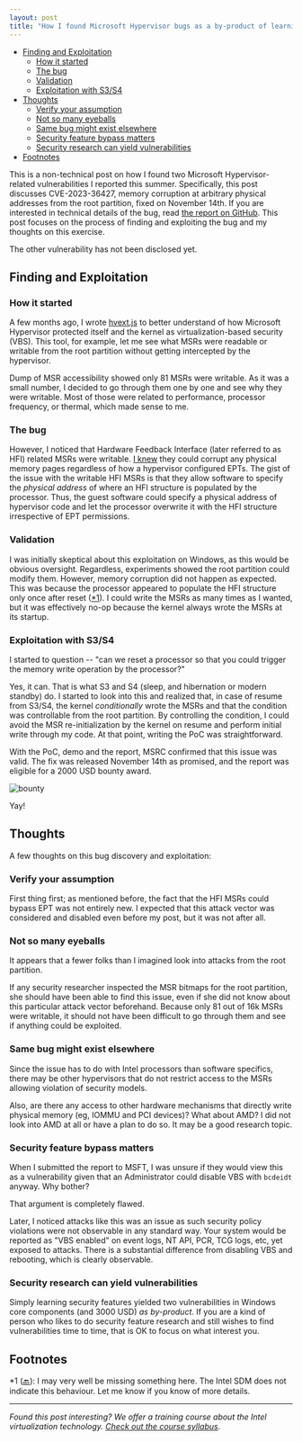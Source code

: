 ```yaml
---
layout: post
title: "How I found Microsoft Hypervisor bugs as a by-product of learning"
---
```

- [Finding and Exploitation](#finding-and-exploitation)
  - [How it started](#how-it-started)
  - [The bug](#the-bug)
  - [Validation](#validation)
  - [Exploitation with S3/S4](#exploitation-with-s3s4)
- [Thoughts](#thoughts)
  - [Verify your assumption](#verify-your-assumption)
  - [Not so many eyeballs](#not-so-many-eyeballs)
  - [Same bug might exist elsewhere](#same-bug-might-exist-elsewhere)
  - [Security feature bypass matters](#security-feature-bypass-matters)
  - [Security research can yield vulnerabilities](#security-research-can-yield-vulnerabilities)
- [Footnotes](#footnotes)


This is a non-technical post on how I found two Microsoft Hypervisor-related vulnerabilities I reported this summer. Specifically, this post discusses CVE-2023-36427, memory corruption at arbitrary physical addresses from the root partition, fixed on November 14th. If you are interested in technical details of the bug, read [the report on GitHub](https://github.com/tandasat/CVE-2023-36427/blob/main/report.md). This post focuses on the process of finding and exploiting the bug and my thoughts on this exercise.

The other vulnerability has not been disclosed yet.


## Finding and Exploitation

### How it started

A few months ago, I wrote [hvext.js](https://github.com/tandasat/hvext) to better understand of how Microsoft Hypervisor protected itself and the kernel as virtualization-based security (VBS). This tool, for example, let me see what MSRs were readable or writable from the root partition without getting intercepted by the hypervisor.

Dump of MSR accessibility showed only 81 MSRs were writable. As it was a small number, I decided to go through them one by one and see why they were writable. Most of those were related to performance, processor frequency, or thermal, which made sense to me.


### The bug

However, I noticed that Hardware Feedback Interface (later referred to as HFI) related MSRs were writable. [I knew](https://standa-note.blogspot.com/2021/12/para-pass-through-hypervisors-and-their.html) they could corrupt any physical memory pages regardless of how a hypervisor configured EPTs. The gist of the issue with the writable HFI MSRs is that they allow software to specify the _physical address_ of where an HFI structure is populated by the processor. Thus, the guest software could specify a physical address of hypervisor code and let the processor overwrite it with the HFI structure irrespective of EPT permissions.


### Validation

I was initially skeptical about this exploitation on Windows, as this would be obvious oversight. Regardless, experiments showed the root partition could modify them. However, memory corruption did not happen as expected. This was because the processor appeared to populate the HFI structure only once after reset (<a name="body1">[*1](#note1)</a>). I could write the MSRs as many times as I wanted, but it was effectively no-op because the kernel always wrote the MSRs at its startup.


### Exploitation with S3/S4

I started to question -- "can we reset a processor so that you could trigger the memory write operation by the processor?"

Yes, it can. That is what S3 and S4 (sleep, and hibernation or modern standby) do. I started to look into this and realized that, in case of resume from S3/S4, the kernel _conditionally_ wrote the MSRs and that the condition was controllable from the root partition. By controlling the condition, I could avoid the MSR re-initialization by the kernel on resume and perform initial write through my code. At that point, writing the PoC was straightforward.

With the PoC, demo and the report, MSRC confirmed that this issue was valid. The fix was released November 14th as promised, and the report was eligible for a 2000 USD bounty award.

![bounty](/blog/img/posts/2023-11-19/bounty.png)

Yay!


## Thoughts

A few thoughts on this bug discovery and exploitation:


### Verify your assumption

First thing first; as mentioned before, the fact that the HFI MSRs could bypass EPT was not entirely new. I expected that this attack vector was considered and disabled even before my post, but it was not after all.


### Not so many eyeballs

It appears that a fewer folks than I imagined look into attacks from the root partition.

If any security researcher inspected the MSR bitmaps for the root partition, she should have been able to find this issue, even if she did not know about this particular attack vector beforehand. Because only 81 out of 16k MSRs were writable, it should not have been difficult to go through them and see if anything could be exploited.


### Same bug might exist elsewhere

Since the issue has to do with Intel processors than software specifics, there may be other hypervisors that do not restrict access to the MSRs allowing violation of security models.

Also, are there any access to other hardware mechanisms that directly write physical memory (eg, IOMMU and PCI devices)? What about AMD? I did not look into AMD at all or have a plan to do so. It may be a good research topic.


### Security feature bypass matters

When I submitted the report to MSFT, I was unsure if they would view this as a vulnerability given that an Administrator could disable VBS with `bcdeidt` anyway. Why bother?

That argument is completely flawed.

Later, I noticed attacks like this was an issue as such security policy violations were not observable in any standard way. Your system would be reported as "VBS enabled" on event logs, NT API, PCR, TCG logs, etc, yet exposed to attacks. There is a substantial difference from disabling VBS and rebooting, which is clearly observable.


### Security research can yield vulnerabilities

Simply learning security features yielded two vulnerabilities in Windows core components (and 3000 USD) _as by-product_. If you are a kind of person who likes to do security feature research and still wishes to find vulnerabilities time to time, that is OK to focus on what interest you.

## Footnotes

<a name="note1">*1</a> ([🔙](#body1)): I may very well be missing something here. The Intel SDM does not indicate this behaviour. Let me know if you know of more details.

----

_Found this post interesting? We offer a training course about the Intel virtualization technology. [Check out the course syllabus](https://tandasat.github.io/)._
